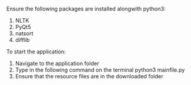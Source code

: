 Ensure the following packages are installed alongwith python3:
1. NLTK
2. PyQt5
3. natsort
4. difflib

To start the application:
1. Navigate to the application folder
2. Type in the following command on the terminal 
		python3 mainfile.py
3. Ensure that the resource files are in the downloaded folder